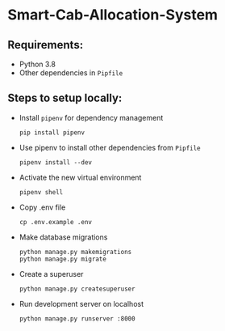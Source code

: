 # Smart-Cab-Allocation-System
## Requirements:
- Python 3.8
- Other dependencies in `Pipfile`

## Steps to setup locally:
- Install `pipenv` for dependency management
    ```
    pip install pipenv
    ```
- Use pipenv to install other dependencies from `Pipfile`
    ```
    pipenv install --dev
    ```
- Activate the new virtual environment
    ```
    pipenv shell
    ```
- Copy .env file
   ```
   cp .env.example .env
   ```
- Make database migrations
    ```
    python manage.py makemigrations
    python manage.py migrate
    ```
- Create a superuser
    ```
    python manage.py createsuperuser
    ```
- Run development server on localhost
    ```
    python manage.py runserver :8000
    ```